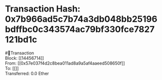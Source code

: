 
Transaction Hash: 0x7b966ad5c7b74a3db048bb25196bdffbc0c343574ac79bf330fce7827121bd1c
====================================================================================
  
#💸Transaction  
Block: [[14456714]]  
From: [[0x57e037f4d2c8bea011ad8a9a5af4aaeed508650f]]  
To: [[]]  
Transferred: 0.0 Ether